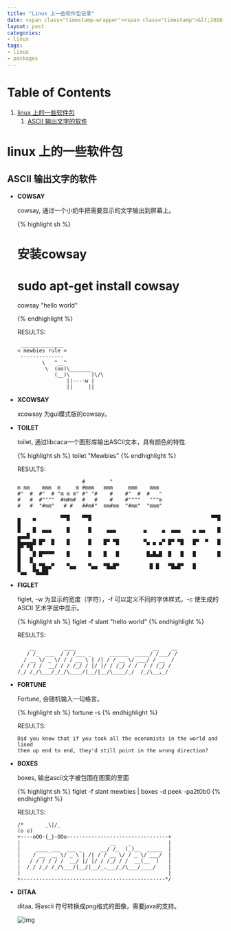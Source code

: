 ```yaml
---
title: "Linux 上一些软件包记录"
date: <span class="timestamp-wrapper"><span class="timestamp">&lt;2016-11-18 Fri 10:00&gt;</span></span>
layout: post
categories: 
- linux
tags: 
- linux 
- packages
---
```


# Table of Contents

1.  [linux 上的一些软件包](#orgf29d861)
    1.  [ASCII 输出文字的软件](#orgea7dcb5)


<a id="orgf29d861"></a>

# linux 上的一些软件包


<a id="orgea7dcb5"></a>

## ASCII 输出文字的软件

-   **COWSAY**
    
    cowsay, 通过一个小奶牛把需要显示的文字输出到屏幕上。
    
    {% highlight sh %}
    # 安装cowsay
    # sudo apt-get install cowsay
    cowsay "hello world"
    
    {% endhighlight %}
    
    RESULTS:
    
         ______________
        < mewbies rule >
         --------------
                \   ^__^
                 \  (oo)\_______
                    (__)\       )\/\
                        ||----w |
                        ||     ||

-   **XCOWSAY**
    
    xcowsay 为gui模式版的cowsay。

-   **TOILET**
    
    toilet, 通过libcaca一个图形库输出ASCII文本，具有颜色的特性.
    
    {% highlight sh %}
    toilet "Mewbies"
    {% endhighlight %}
    
    RESULTS:
    
                             #        "
        m mm    mmm  m     m #mmm   mmm     mmm    mmm
        #"  #  #"  # "m m m" #" "#    #    #"  #  #   "
        #   #  #""""  #m#m#  #   #    #    #""""   """m
        #   #  "#mm"   # #   ##m#"  mm#mm  "#mm"  "mmm"
        
        ▄    ▄        ▀▀█    ▀▀█                                       ▀▀█        █
        █    █  ▄▄▄     █      █     ▄▄▄         ▄     ▄  ▄▄▄    ▄ ▄▄    █     ▄▄▄█
        █▄▄▄▄█ █▀  █    █      █    █▀ ▀█        ▀▄ ▄ ▄▀ █▀ ▀█   █▀  ▀   █    █▀ ▀█
        █    █ █▀▀▀▀    █      █    █   █         █▄█▄█  █   █   █       █    █   █
        █    █ ▀█▄▄▀    ▀▄▄    ▀▄▄  ▀█▄█▀          █ █   ▀█▄█▀   █       ▀▄▄  ▀█▄██

-   **FIGLET**
    
    figlet, -w 为显示的宽度（字符），-f 可以定义不同的字体样式，-c 使生成的 ASCII 艺术字居中显示。
    
    {% highlight sh %}
    figlet -f slant "hello world"
    {% endhighlight %}
    
    RESULTS:
    
            __         ____                         __    __
           / /_  ___  / / /___ _      ______  _____/ /___/ /
          / __ \/ _ \/ / / __ \ | /| / / __ \/ ___/ / __  /
         / / / /  __/ / / /_/ / |/ |/ / /_/ / /  / / /_/ /
        /_/ /_/\___/_/_/\____/|__/|__/\____/_/  /_/\__,_/

-   **FORTUNE**
    
    Fortune, 会随机输入一句格言。
    
    {% highlight sh %}
    fortune -s
    {% endhighlight %}
    
    RESULTS:
    
        Did you know that if you took all the economists in the world and lined
        them up end to end, they'd still point in the wrong direction?

-   **BOXES**
    
    boxes, 输出ascii文字被包围在图案的里面
    
    {% highlight sh %}
    figlet -f slant mewbies | boxes -d peek -pa2t0b0
    {% endhighlight %}
    
    RESULTS:
    
        /*       _\|/_
        (o o)
        +----oOO-{_}-OOo---------------------------------+
        |                             __    _            |
        |     ____ ___  ___ _      __/ /_  (_)__  _____  |
        |    / __ `__ \/ _ \ | /| / / __ \/ / _ \/ ___/  |
        |   / / / / / /  __/ |/ |/ / /_/ / /  __(__  )   |
        |  /_/ /_/ /_/\___/|__/|__/_.___/_/\___/____/    |
        |                                                |
        +-----------------------------------------------*/

-   **DITAA**
    
    ditaa, 将ascii 符号转换成png格式的图像，需要java的支持。
    
    ![img](test_ditaa.png)
